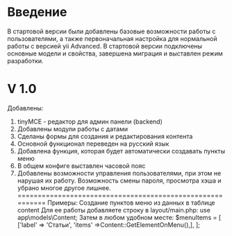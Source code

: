Введение
=========================================================
В стартовой версии были добавлены базовые возможности работы с пользователями, а также
первоначальная настройка для нормальной работы с версией yii Advanced. В стартовой версии
подключены основные модели и свойства, завершена миграция и выставлен режим разработки.

V 1.0
=========================================================
Добавлены:
1. tinyMCE - редактор для админ панели (backend)
2. Добавлены модули работы с датами
3. Сделаны формы для создания и редактирования контента
4. Основной функционал переведен на русский язык
5. Добавлена функция, которая будет автоматически создавать пункты меню
6. В общем конфиге выставлен часовой пояс
7. Добавлены возможности управления пользователями, 
при этом не нарушая их работу. Возможность смены пароля, просмотра хэша и убрано многое другое лишнее.
==========================================================
Примеры:
Создание пунктов меню
    из данных в таблице content
    Для ее работы добавляете строку в layout/main.php:
        use app\models\Content;
    Затем в любом удобном месте:
        $menuItems = [
            ['label' => 'Статьи', 'items' =>Content::GetElementOnMenu(),],
         ];
